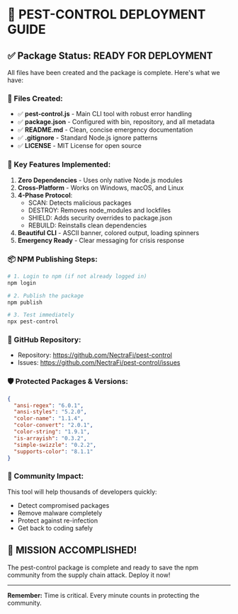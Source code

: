 # 🚀 PEST-CONTROL DEPLOYMENT GUIDE

## ✅ Package Status: READY FOR DEPLOYMENT

All files have been created and the package is complete. Here's what we have:

### 📁 Files Created:
- ✅ **pest-control.js** - Main CLI tool with robust error handling
- ✅ **package.json** - Configured with bin, repository, and all metadata
- ✅ **README.md** - Clean, concise emergency documentation
- ✅ **.gitignore** - Standard Node.js ignore patterns
- ✅ **LICENSE** - MIT License for open source

### 🎯 Key Features Implemented:
1. **Zero Dependencies** - Uses only native Node.js modules
2. **Cross-Platform** - Works on Windows, macOS, and Linux
3. **4-Phase Protocol**:
   - SCAN: Detects malicious packages
   - DESTROY: Removes node_modules and lockfiles
   - SHIELD: Adds security overrides to package.json
   - REBUILD: Reinstalls clean dependencies
4. **Beautiful CLI** - ASCII banner, colored output, loading spinners
5. **Emergency Ready** - Clear messaging for crisis response

### 📦 NPM Publishing Steps:

```bash
# 1. Login to npm (if not already logged in)
npm login

# 2. Publish the package
npm publish

# 3. Test immediately
npx pest-control
```

### 🔗 GitHub Repository:
- Repository: https://github.com/NectraFi/pest-control
- Issues: https://github.com/NectraFi/pest-control/issues

### 🛡️ Protected Packages & Versions:
```json
{
  "ansi-regex": "6.0.1",
  "ansi-styles": "5.2.0",
  "color-name": "1.1.4",
  "color-convert": "2.0.1",
  "color-string": "1.9.1",
  "is-arrayish": "0.3.2",
  "simple-swizzle": "0.2.2",
  "supports-color": "8.1.1"
}
```

### 💪 Community Impact:
This tool will help thousands of developers quickly:
- Detect compromised packages
- Remove malware completely
- Protect against re-infection
- Get back to coding safely

## 🎉 MISSION ACCOMPLISHED!

The pest-control package is complete and ready to save the npm community from the supply chain attack. Deploy it now!

---

**Remember:** Time is critical. Every minute counts in protecting the community.
